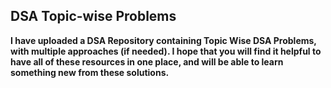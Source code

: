 ## DSA Topic-wise Problems

**I have uploaded a DSA Repository containing Topic Wise DSA Problems, with multiple approaches (if needed). 
I hope that you will find it helpful to have all of these resources in one place, and will be able to learn something new from these solutions.**
 